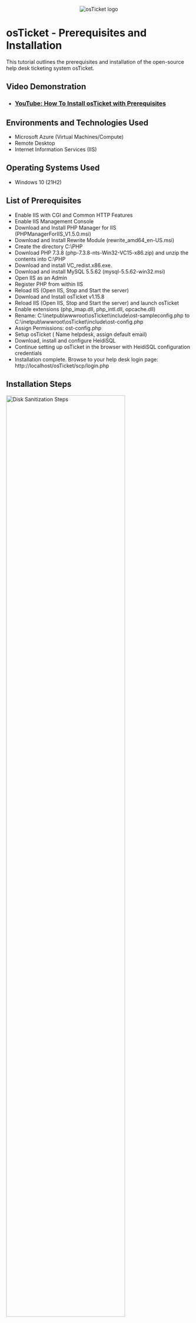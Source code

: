 <p align="center">
<img src="https://i.imgur.com/Clzj7Xs.png" alt="osTicket logo"/>
</p>

<h1>osTicket - Prerequisites and Installation</h1>
This tutorial outlines the prerequisites and installation of the open-source help desk ticketing system osTicket.<br />


<h2>Video Demonstration</h2>

- ### [YouTube: How To Install osTicket with Prerequisites](https://www.youtube.com)

<h2>Environments and Technologies Used</h2>

- Microsoft Azure (Virtual Machines/Compute)
- Remote Desktop
- Internet Information Services (IIS)

<h2>Operating Systems Used </h2>

- Windows 10</b> (21H2)

<h2>List of Prerequisites</h2>

- Enable IIS with CGI and Common HTTP Features
- Enable IIS Management Console
- Download and Install PHP Manager for IIS (PHPManagerForIIS_V1.5.0.msi)
- Download and Install Rewrite Module (rewrite_amd64_en-US.msi)
- Create the directory C:\PHP
- Download PHP 7.3.8 (php-7.3.8-nts-Win32-VC15-x86.zip) and unzip the contents into C:\PHP
- Download and install VC_redist.x86.exe.
- Download and install MySQL 5.5.62 (mysql-5.5.62-win32.msi)
- Open IIS as an Admin
- Register PHP from within IIS
- Reload IIS (Open IIS, Stop and Start the server)
- Download and Install osTicket v1.15.8
- Reload IIS (Open IIS, Stop and Start the server) and launch osTicket
- Enable extensions (php_imap.dll, php_intl.dll, opcache.dll)
- Rename: C:\inetpub\wwwroot\osTicket\include\ost-sampleconfig.php to C:\inetpub\wwwroot\osTicket\include\ost-config.php
- Assign Permissions: ost-config.php
- Setup osTicket ( Name helpdesk, assign default email)
- Download, install and configure HeidiSQL
- Continue setting up osTicket in the browser with HeidiSQL configuration credentials
- Installation complete. Browse to your help desk login page: http://localhost/osTicket/scp/login.php

  

<h2>Installation Steps</h2>

<p>
<img src="https://i.imgur.com/QUegyTk.png" height="80%" width="80%" alt="Disk Sanitization Steps"/>
<p>
Open Control Panel -> programs -> turn Windows Features on or off. Go through the list, locate Internet Information Services and check the box and expand. Expand world wide web services -> Application Development Features -> check the CGI box. Collapse Application Development Features and Expand Common HTTP Features. Make sure all the boxes within it are checked. Go ahead and click on okay and wait for IIS to install successfully.
</p>
<br />

<p>
<img src="https://i.imgur.com/1y73WNS.png" height="80%" width="80%" alt="Disk Sanitization Steps"/>
</p>
<p>
Expand Internet Information Services -> Expand Web Management Tools -> Check the IIS Management Console box
</p>
<br />

<p>
<img src="https://i.imgur.com/EMdThcy.png" height="80%" width="80%" alt="Disk Sanitization Steps"/>
</p>
<p>
Download PHP Manager For IIS (PHPManagerForIIS_V1.5.0.msi). Run the setup and click next through the installation process to install successfully.
</p>
<br />

<p>
<img src="https://i.imgur.com/Xfvu8qo.png" height="80%" width="80%" alt="Disk Sanitization Steps"/>
</p>
<p>
Download Rewrite Module (rewrite_amd64_en-US.msi). Run the setup, agree to the license and click next through the installation process to install successfully.
</p>
<br />

<p>
<img src="https://i.imgur.com/L5y823a.png" height="80%" width="80%" alt="Disk Sanitization Steps"/>
</p>
<p>
Next, open File Explorer and create a PHP directory in drive C. Simply create a new folder in drive C and rename it as PHP.
</p>
<br />

<p>
<img src="https://i.imgur.com/G8EJUxu.png" height="80%" width="80%" alt="Disk Sanitization Steps"/>
</p>
<p>
Download PHP 7.3.8 and unzip the contents into C:\PHP
</p>
<br />

<p>
<img src="https://i.imgur.com/vBX3hrg.png" height="80%" width="80%" alt="Disk Sanitization Steps"/>
</p>
<p>
Download VC redist.x86.exe. Run the installation file and click next through the installation process to install successfully.
</p>
<br />

<p>
<img src="https://i.imgur.com/D8cdI6D.png" height="80%" width="80%" alt="Disk Sanitization Steps"/>
</p>
<p>
Download MySQL 5.5.62 (mysql-5.5.62-win32.msi) and install. Choose a typical setup and run the installation. Launch the Configuration wizard after installation is successful.
</p>
<br />

<p>
<img src="https://i.imgur.com/UnwpAfD.png" height="80%" width="80%" alt="Disk Sanitization Steps"/>
</p>
<p>
In the configuration window, select standard configuration, click next, and check the 'install as Windows service' box.
</p>
<br />

<p>
<img src="https://i.imgur.com/bDoXCND.png" height="80%" width="80%" alt="Disk Sanitization Steps"/>
</p>
<p>
Create a new root password and continue to finish the configuration.
</p>
<br />

<p>
<img src="https://i.imgur.com/A2tMBpL.png" height="80%" width="80%" alt="Disk Sanitization Steps"/>
</p>
<p>
Open IIS as an Administrator
</p>
<br />

<p>
<img src="https://i.imgur.com/k4BNVnj.png" height="80%" width="80%" alt="Disk Sanitization Steps"/>
</p>
<p>
Register PHP from within IIS. Open IIS and locate PHP Manager in the window. Click on it to open and click on 'Register new PHP version'. Reload IIS, Stop and start the server.
</p>
<br />

<p>
<img src="https://i.imgur.com/wDHFW72.png" height="80%" width="80%" alt="Disk Sanitization Steps"/>
</p>
<p>
Download osTicket v1.15.8. Open the folder and copy "upload" folder to C:\inetpub\wwwroot. Within C:\inetpub\wwwroot , rename "upload" to "osTicket"
</p>
<br />

<p>
<img src="https://i.imgur.com/DHfJIx6.png" height="80%" width="80%" alt="Disk Sanitization Steps"/>
</p>
<p>
Open IIS, start and stop the server. Go to sites->Default->osTicket->click on "Browse*:80" 
</p>
<br />

<p>
<img src="https://i.imgur.com/Krdxtvo.png" height="80%" width="80%" alt="Disk Sanitization Steps"/>
</p>
<p>
Enable "php_imap.dll", "php_intl.dll", and "php_opcache.dll" extensions. GO back to IIS, sites->Default->osTicket->Double click on PHP Manager. Find the extension and click on enable 
</p>
<br />

<p>
<img src="https://i.imgur.com/ijDf6Ri.png" height="80%" width="80%" alt="Disk Sanitization Steps"/>
</p>
<p>
Rename: C:\inetpub\wwwroot\osTicket\include\ost-sampleconfig.php to C:\inetpub\wwwroot\osTicket\include\ost-config.php
</p>
<br />

<p>
<img src="https://i.imgur.com/bugxOHJ.png" height="80%" width="80%" alt="Disk Sanitization Steps"/>
</p>
<p>
Assign Permissions: locate ost-config.php (C:\inetpub\wwwroot\osTicket\include\ost-config.php). Right-click and click on properties->security->Advanced. click on disable all inheritance->remove all. Assign new permissions by clicking on New permission->Everyone->All
</p>
<br />

<p>
<img src="https://i.imgur.com/l4r3f3H.png" height="80%" width="80%" alt="Disk Sanitization Steps"/>
</p>
<p>
Setup osTicket in the browser. Name the Helpdesk and provide all the required information
</p>
<br />

<p>
<img src="https://i.imgur.com/gv4UC2z.png" height="80%" width="80%" alt="Disk Sanitization Steps"/>
</p>
<p>
Download and install HeidiSQL. Open HeidiSQL and create a new session with username: root and password: Password1. Connect to the session.
</p>
<br />

<p>
<img src="https://i.imgur.com/TLz5u7d.png" height="80%" width="80%" alt="Disk Sanitization Steps"/>
</p>
<p>
Create a database called "osTicket".
</p>
<br />

<p>
<img src="https://i.imgur.com/ohcG66c.png" height="80%" width="80%" alt="Disk Sanitization Steps"/>
</p>
<p>
continue to setup osTicket in the browser. In the database section use these credentials MySQL Database: osTicket, MySQL Username: root, MySQL Password: Password1. Click “Install Now!”
</p>
<br />

<p>
<img src="https://i.imgur.com/1javyws.png" height="80%" width="80%" alt="Disk Sanitization Steps"/>
</p>
<p>
Installation complete. Browse to your help desk login page: http://localhost/osTicket/scp/login.php
</p>
<br />
